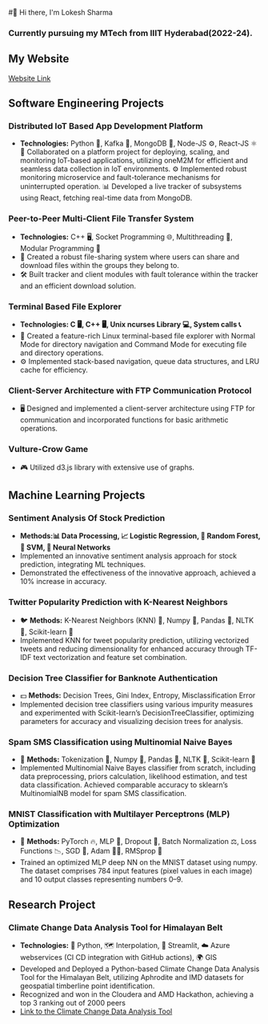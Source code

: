 #👋  Hi there, I'm Lokesh Sharma
### Currently pursuing my MTech from IIIT Hyderabad(2022-24).

## My Website
[Website Link](https://lokeshiiith.github.io/Portfolio-html/)

## Software Engineering Projects

### Distributed IoT Based App Development Platform

* **Technologies:** Python 🐍, Kafka 📨, MongoDB 🍃, Node-JS ⚙️, React-JS ⚛️
  👥 Collaborated on a platform project for deploying, scaling, and monitoring IoT-based applications, utilizing oneM2M for efficient and seamless data collection in IoT environments.
  ⚙️ Implemented robust monitoring microservice and fault-tolerance mechanisms for uninterrupted operation.
  📊 Developed a live tracker of subsystems using React, fetching real-time data from MongoDB.

### Peer-to-Peer Multi-Client File Transfer System

* **Technologies:** C++ 🖥️, Socket Programming 🌐, Multithreading 🔄, Modular Programming 🧩
* 📁 Created a robust file-sharing system where users can share and download files within the groups they belong to.
* 🛠️ Built tracker and client modules with fault tolerance within the tracker and an efficient download solution.

### Terminal Based File Explorer

* **Technologies: C 🖥️, C++ 🖥️, Unix ncurses Library 💻, System calls 📞**
* 📂 Created a feature-rich Linux terminal-based file explorer with Normal Mode for directory navigation and Command Mode for executing file and directory operations.
* ⚙️ Implemented stack-based navigation, queue data structures, and LRU cache for efficiency.

### Client-Server Architecture with FTP Communication Protocol

* 🖥️ Designed and implemented a client-server architecture using FTP for communication and incorporated functions for basic arithmetic operations.

### Vulture-Crow Game

* 🎮 Utilized d3.js library with extensive use of graphs.

## Machine Learning Projects

### Sentiment Analysis Of Stock Prediction

* **Methods:📊 Data Processing, 📈 Logistic Regression, 🌳 Random Forest, 🤖 SVM, 🧠 Neural Networks**
* Implemented an innovative sentiment analysis approach for stock prediction, integrating ML techniques.
* Demonstrated the effectiveness of the innovative approach, achieved a 10% increase in accuracy.

### Twitter Popularity Prediction with K-Nearest Neighbors

* 🐦 **Methods:** K-Nearest Neighbors (KNN) 🎯, Numpy 🐘, Pandas 🐼, NLTK 📝, Scikit-learn 🧠
* Implemented KNN for tweet popularity prediction, utilizing vectorized tweets and reducing dimensionality for enhanced accuracy through TF-IDF text vectorization and feature set combination.

### Decision Tree Classifier for Banknote Authentication

* 💵 **Methods:** Decision Trees, Gini Index, Entropy, Misclassification Error
* Implemented decision tree classifiers using various impurity measures and experimented with Scikit-learn’s DecisionTreeClassifier, optimizing parameters for accuracy and visualizing decision trees for analysis.

### Spam SMS Classification using Multinomial Naive Bayes

* 📱 **Methods:** Tokenization 📝, Numpy 🐘, Pandas 🐼, NLTK 📝, Scikit-learn 🧠
* Implemented Multinomial Naive Bayes classifier from scratch, including data preprocessing, priors calculation, likelihood estimation, and test data classification. Achieved comparable accuracy to sklearn’s MultinomialNB model for spam SMS classification.

### MNIST Classification with Multilayer Perceptrons (MLP) Optimization

* 🧠 **Methods:** PyTorch 🔥, MLP 🧠, Dropout 🚫, Batch Normalization ⚖️, Loss Functions 📉, SGD 🔄, Adam 🏋️‍♂️, RMSprop 🚀
* Trained an optimized MLP deep NN on the MNIST dataset using numpy. The dataset comprises 784 input features (pixel values in each image) and 10 output classes representing numbers 0–9.

## Research Project

### Climate Change Data Analysis Tool for Himalayan Belt

* **Technologies:** 🐍 Python, 🗺️ Interpolation, 🚀 Streamlit, ☁️ Azure webservices (CI CD integration with GitHub actions), 🌍 GIS
* Developed and Deployed a Python-based Climate Change Data Analysis Tool for the Himalayan Belt, utilizing Aphrodite and IMD datasets for geospatial timberline point identification.
* Recognized and won in the Cloudera and AMD Hackathon, achieving a top 3 ranking out of 2000 peers
* [Link to the Climate Change Data Analysis Tool](https://clouderahackiiith.azurewebsites.net/)
